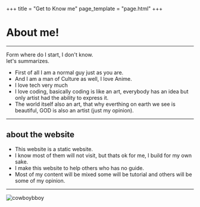 +++
title = "Get to Know me"
page_template = "page.html"
+++

# About me!
---

Form where do I start, I don't know. <br>
let's summarizes.
- First of all I am a normal guy just as you are.
- And I am a man of Culture as well, I love Anime.
- I love tech very much 
- I love coding, basically coding is like an art, everybody has an idea but only artist had the ability to express it.
- The world itself also an art, that why everthing on earth we see is beautiful, GOD is also an artist (just my opinion).
---
## about the website
- This website is a static website.
- I know most of them will not visit, but thats ok for me, I build for my own sake.
- I make this website to help others who has no guide.
- Most of my content will be mixed some will be tutorial and others will be some of my opinion.
---
![cowboybboy](https://media4.giphy.com/media/3XUbDJ3rPBK1y/giphy.gif?cid=ecf05e475icyk203e2gv9hd5d2uj0b8lmy4rpafqtg4wdorp&rid=giphy.gif&ct=g)



